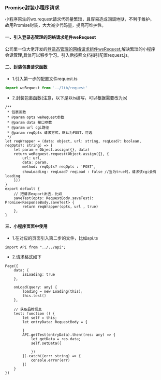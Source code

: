 ### Promise封装小程序请求

小程序原生的wx.request请求代码量繁琐，且容易造成回调地狱，不利于维护。故用Promise封装，大大减少代码量，提高可维护性。

#### 一、引入登录态管理的网络请求组件weRequest
公司里一位大佬开发的[登录态管理的网络请求组件weRequest](https://github.com/IvinWu/weRequest),解决繁琐的小程序会话管理,具体可以移步学习。引入后按照文档指引配置request.js。

#### 二、封装包裹请求函数
- 1.引入第一步的配置文件request.ts
```js
import weRequest from '../lib/request'
```
- 2.封装包裹函数(注意，以下是以ts编写，可以根据需要改为js)
```JS
/**
 * 包裹函数
 * @param opts weRequest参数
 * @param data 接口参数
 * @param url cgi路径
 * @param reqOpts 请求方式，默认为POST，可选
 */
let reqWrapper = (data: object, url: string, reqLoad?: boolean, reqOpts?: string) => {
    let param = Object.assign({}, data)
    return weRequest.request(Object.assign({}, {
        url: url,
        data: param,
        method: reqOpts? reqOpts : 'POST',
        showLoading: reqLoad? reqLoad : false //当为true时，请求该cgi会有loading       
    }))
}
export default {
    // 把请求export出去，比如
    saveTest(opts: RequestBody.saveTest): Promise<ResponseBody.saveTest> {
        return reqWrapper(opts, url , true)
    },
}
```
#### 三、小程序页面中使用
- 1.在对应的页面引入第二步的文件，比如api.ts
```JS
import API from "../../api";
```
- 2.请求格式如下
```JS
Page({
    data: {
        isLoading: true
    },

    onLoad(query: any) {
        loading = new Loading(this);
        this.test()
    },

    // 获取品牌信息
    test: function () {
        let self = this;
        let entryData: RequestBody = {
            
        }
        API.getTest(entryData).then((res: any) => {
            let getData = res.data;
            self.setData({
                
            })
        }).catch((err: string) => {
            console.error(err)
        })
    }
})
```
